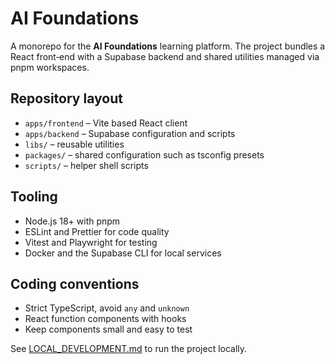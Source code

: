 # AI Foundations

A monorepo for the **AI Foundations** learning platform. The project bundles a React front‑end with a Supabase backend and shared utilities managed via pnpm workspaces.

## Repository layout
- `apps/frontend` – Vite based React client
- `apps/backend` – Supabase configuration and scripts
- `libs/` – reusable utilities
- `packages/` – shared configuration such as tsconfig presets
- `scripts/` – helper shell scripts

## Tooling
- Node.js 18+ with pnpm
- ESLint and Prettier for code quality
- Vitest and Playwright for testing
- Docker and the Supabase CLI for local services

## Coding conventions
- Strict TypeScript, avoid `any` and `unknown`
- React function components with hooks
- Keep components small and easy to test

See [LOCAL_DEVELOPMENT.md](LOCAL_DEVELOPMENT.md) to run the project locally.
